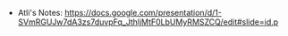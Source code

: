 * Atli's Notes: https://docs.google.com/presentation/d/1-SVmRGUJw7dA3zs7duvpFq_JthljMtF0LbUMyRMSZCQ/edit#slide=id.p
